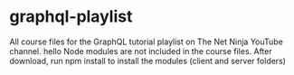 # graphql-playlist
All course files for the GraphQL tutorial playlist on The Net Ninja YouTube channel.
hello
Node modules are not included in the course files. After download, run npm install to install the modules (client and server folders)
